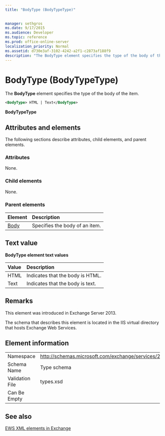 ```yaml
---
title: "BodyType (BodyTypeType)"
 
 
manager: sethgros
ms.date: 9/17/2015
ms.audience: Developer
ms.topic: reference
ms.prod: office-online-server
localization_priority: Normal
ms.assetid: d730e3af-3102-4242-a2f1-c2873af188f9
description: "The BodyType element specifies the type of the body of the item."
---
```


# BodyType (BodyTypeType)

The **BodyType** element specifies the type of the body of the item. 
  
```XML
<BodyType> HTML | Text</BodyType>
```

 **BodyTypeType**
## Attributes and elements

The following sections describe attributes, child elements, and parent elements.
  
### Attributes

None.
  
### Child elements

None.
  
### Parent elements

|**Element**|**Description**|
|:-----|:-----|
|[Body](body.md) <br/> |Specifies the body of an item.  <br/> |
   
## Text value

**BodyType element text values**

|**Value**|**Description**|
|:-----|:-----|
|HTML  <br/> |Indicates that the body is HTML.  <br/> |
|Text  <br/> |Indicates that the body is text.  <br/> |
   
## Remarks

This element was introduced in Exchange Server 2013.
  
The schema that describes this element is located in the IIS virtual directory that hosts Exchange Web Services.
  
## Element information

|||
|:-----|:-----|
|Namespace  <br/> |http://schemas.microsoft.com/exchange/services/2006/types  <br/> |
|Schema Name  <br/> |Type schema  <br/> |
|Validation File  <br/> |types.xsd  <br/> |
|Can Be Empty  <br/> ||
   
## See also



[EWS XML elements in Exchange](ews-xml-elements-in-exchange.md)

